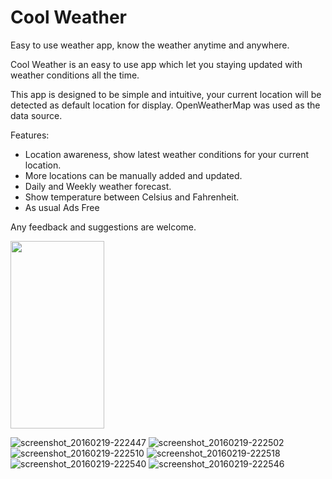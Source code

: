 # Cool Weather
Easy to use weather app, know the weather anytime and anywhere.

Cool Weather is an easy to use app which let you staying updated with weather conditions all the time.

This app is designed to be simple and intuitive, your current location will be detected as default location for display. OpenWeatherMap was used as the data source.

Features:
- Location awareness, show latest weather conditions for your current location.
- More locations can be manually added and updated.
- Daily and Weekly weather forecast.
- Show temperature between Celsius and Fahrenheit.
- As usual Ads Free

Any feedback and suggestions are welcome.

<img src="https://cloud.githubusercontent.com/assets/11439385/13202069/d9ef5236-d884-11e5-9ffd-d28bc2f0a8b7.png" height="300" width="150"/>

![screenshot_20160219-222447](https://cloud.githubusercontent.com/assets/11439385/13202069/d9ef5236-d884-11e5-9ffd-d28bc2f0a8b7.png)
![screenshot_20160219-222502](https://cloud.githubusercontent.com/assets/11439385/13202075/ec0a3c06-d884-11e5-89e1-d1242a275275.png)
![screenshot_20160219-222510](https://cloud.githubusercontent.com/assets/11439385/13202076/ecfab122-d884-11e5-87c7-9982d4e5d226.png)
![screenshot_20160219-222518](https://cloud.githubusercontent.com/assets/11439385/13202077/ee42c808-d884-11e5-8677-312f0ac80eeb.png)
![screenshot_20160219-222540](https://cloud.githubusercontent.com/assets/11439385/13202078/ef1e849c-d884-11e5-8d70-3b72c3add8b2.png)
![screenshot_20160219-222546](https://cloud.githubusercontent.com/assets/11439385/13202079/f058a6bc-d884-11e5-88d1-311b63d3ad98.png)
